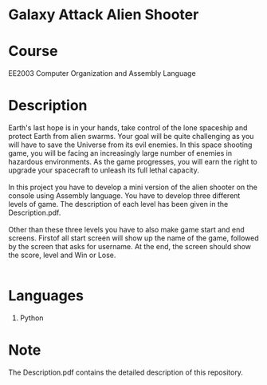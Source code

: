 # Galaxy Attack Alien Shooter
# Course
EE2003	Computer Organization and Assembly Language <br />

# Description
Earth's last hope is in your hands, take control of the lone spaceship and protect Earth from alien swarms. Your goal will be quite challenging as you will have to save the Universe from its evil enemies. In this space shooting game, you will be facing an increasingly large number of enemies in hazardous environments. As the game progresses, you will earn the right to upgrade your spacecraft to unleash its full lethal capacity. <br />
<br />
In this project you have to develop a mini version of the alien shooter on the console using Assembly language. You have to develop three different levels of game. The description of each level has been given in the Description.pdf. <br />
<br />
Other than these three levels you have to also make game start and end screens. Firstof all start screen will show up the name of the game, followed by the screen that asks for username. At the end, the screen should show the score, level and Win or Lose. <br />
<br />

# Languages
1. Python
# Note
The Description.pdf contains the detailed description of this repository.
